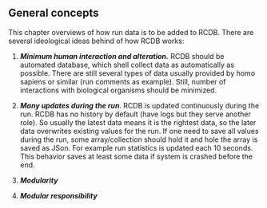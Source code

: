 ## General concepts
This chapter overviews of how run data is to be added to RCDB. 
There are several ideological ideas behind of how RCDB works:


1. ***Minimum human interaction and alteration.*** RCDB should be automated database, which shell collect data as automatically as possible. There are still several types of data usually provided by homo sapiens or similar (run comments as example). Still, number of interactions with biological organisms should be minimized.  


2. ***Many updates during the run***. RCDB is updated continuously during the run. RCDB has no history by default (have logs but they serve another role). So usually the latest data means it is the rightest data, so the later data overwrites existing values for the run. If one need to save all values during the run, some array/collection should hold it and hole the array is saved as JSon. For example run statistics is updated each 10 seconds. This behavior saves at least some data if system is crashed before the end. 

3. ***Modularity***

4. ***Modular responsibility***

